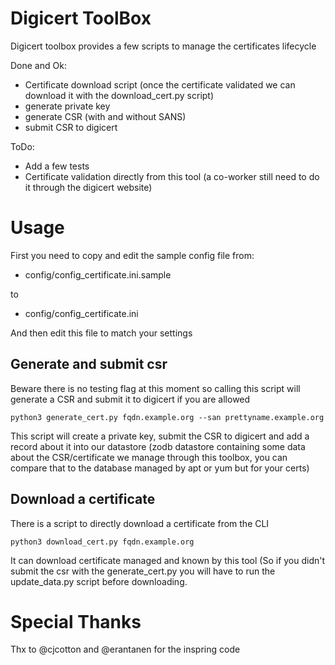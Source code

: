 Digicert ToolBox
================

Digicert toolbox provides a few scripts to manage the certificates lifecycle

Done and Ok:
 - Certificate download script (once the certificate validated we can download
   it with the download_cert.py script)
 - generate private key
 - generate CSR (with and without SANS)
 - submit CSR to digicert

ToDo:
 - Add a few tests
 - Certificate validation directly from this tool (a co-worker still need to
   do it through the digicert website)

Usage
=====

First you need to copy and edit the sample config file from:
 - config/config_certificate.ini.sample

to
 - config/config_certificate.ini

And then edit this file to match your settings


Generate and submit csr
-----------------------

Beware there is no testing flag at this moment so calling this script will
generate a CSR and submit it to digicert if you are allowed

```
python3 generate_cert.py fqdn.example.org --san prettyname.example.org
```

This script will create a private key, submit the CSR to digicert and add a 
record about it into our datastore (zodb datastore containing some data about
the CSR/certificate we manage through this toolbox, you can compare that to 
the database managed by apt or yum but for your certs)

Download a certificate
----------------------

There is a script to directly download a certificate from the CLI
```
python3 download_cert.py fqdn.example.org
```

It can download certificate managed and known by this tool (So if you didn't 
submit the csr with the generate_cert.py you will have to run the update_data.py 
script before downloading.


Special Thanks
==============

Thx to @cjcotton and @erantanen for the inspring code
